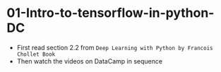 # 01-Intro-to-tensorflow-in-python-DC

- First read section 2.2 from ```Deep Learning with Python by Francois Chollet Book```
- Then watch the videos on DataCamp in sequence

